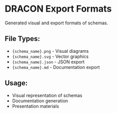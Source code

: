 # DRACON Export Formats

Generated visual and export formats of schemas.

## File Types:
- `{schema_name}.png` - Visual diagrams
- `{schema_name}.svg` - Vector graphics
- `{schema_name}.json` - JSON export
- `{schema_name}.md` - Documentation export

## Usage:
- Visual representation of schemas
- Documentation generation
- Presentation materials
